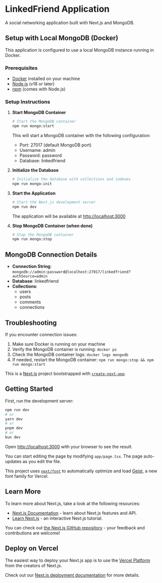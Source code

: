 # LinkedFriend Application

A social networking application built with Next.js and MongoDB.

## Setup with Local MongoDB (Docker)

This application is configured to use a local MongoDB instance running in Docker.

### Prerequisites

-   [Docker](https://www.docker.com/products/docker-desktop/) installed on your machine
-   [Node.js](https://nodejs.org/) (v18 or later)
-   [npm](https://www.npmjs.com/) (comes with Node.js)

### Setup Instructions

1. **Start MongoDB Container**

    ```bash
    # Start the MongoDB container
    npm run mongo:start
    ```

    This will start a MongoDB container with the following configuration:

    - Port: 27017 (default MongoDB port)
    - Username: admin
    - Password: password
    - Database: linkedfriend

2. **Initialize the Database**

    ```bash
    # Initialize the database with collections and indexes
    npm run mongo:init
    ```

3. **Start the Application**

    ```bash
    # Start the Next.js development server
    npm run dev
    ```

    The application will be available at [http://localhost:3000](http://localhost:3000)

4. **Stop MongoDB Container (when done)**

    ```bash
    # Stop the MongoDB container
    npm run mongo:stop
    ```

## MongoDB Connection Details

-   **Connection String**: `mongodb://admin:password@localhost:27017/linkedfriend?authSource=admin`
-   **Database**: linkedfriend
-   **Collections**:
    -   users
    -   posts
    -   comments
    -   connections

## Troubleshooting

If you encounter connection issues:

1. Make sure Docker is running on your machine
2. Verify the MongoDB container is running: `docker ps`
3. Check the MongoDB container logs: `docker logs mongodb`
4. If needed, restart the MongoDB container: `npm run mongo:stop && npm run mongo:start`

This is a [Next.js](https://nextjs.org) project bootstrapped with [`create-next-app`](https://nextjs.org/docs/app/api-reference/cli/create-next-app).

## Getting Started

First, run the development server:

```bash
npm run dev
# or
yarn dev
# or
pnpm dev
# or
bun dev
```

Open [http://localhost:3000](http://localhost:3000) with your browser to see the result.

You can start editing the page by modifying `app/page.tsx`. The page auto-updates as you edit the file.

This project uses [`next/font`](https://nextjs.org/docs/app/building-your-application/optimizing/fonts) to automatically optimize and load [Geist](https://vercel.com/font), a new font family for Vercel.

## Learn More

To learn more about Next.js, take a look at the following resources:

-   [Next.js Documentation](https://nextjs.org/docs) - learn about Next.js features and API.
-   [Learn Next.js](https://nextjs.org/learn) - an interactive Next.js tutorial.

You can check out [the Next.js GitHub repository](https://github.com/vercel/next.js) - your feedback and contributions are welcome!

## Deploy on Vercel

The easiest way to deploy your Next.js app is to use the [Vercel Platform](https://vercel.com/new?utm_medium=default-template&filter=next.js&utm_source=create-next-app&utm_campaign=create-next-app-readme) from the creators of Next.js.

Check out our [Next.js deployment documentation](https://nextjs.org/docs/app/building-your-application/deploying) for more details.
